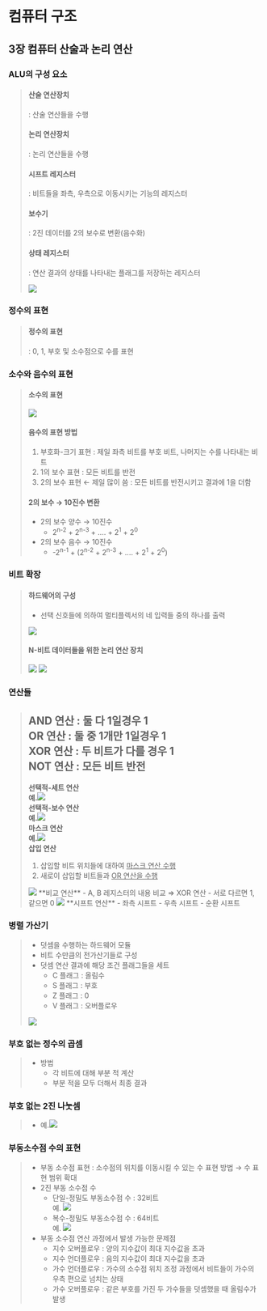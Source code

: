 # 컴퓨터 구조  
  
## 3장 컴퓨터 산술과 논리 연산
  
### ALU의 구성 요소
>#### 산술 연산장치  
>   : 산술 연산들을 수행  
>#### 논리 연산장치  
>   : 논리 연산들을 수행  
>#### 시프트 레지스터  
>   : 비트들을 좌측, 우측으로 이동시키는 기능의 레지스터  
>#### 보수기
>   : 2진 데이터를 2의 보수로 변환(음수화)  
>#### 상태 레지스터
>   : 연산 결과의 상태를 나타내는 플래그를 저장하는 레지스터  
>
>   <img src="../images/ALU Component.png"/>  
  
### 정수의 표현
>#### 정수의 표현
>   : 0, 1, 부호 및 소수점으로 수를 표현  
  
### 소수와 음수의 표현  
>#### 소수의 표현  
>   <img src="../images/minority expression.png"/>  
>
>#### 음수의 표현 방법  
>   1. 부호화-크기 표현 : 제일 좌측 비트를 부호 비트, 나머지는 수를 나타내는 비트  
>   2. 1의 보수 표현 : 모든 비트를 반전  
>   3. 2의 보수 표현 &larr; 제일 많이 씀 : 모든 비트를 반전시키고 결과에 1을 더함  
>  
>#### 2의 보수 &rarr; 10진수 변환  
>   - 2의 보수 양수 &rarr; 10진수
>       - 2<sup>n-2</sup> + 2<sup>n-3</sup> + .... + 2<sup>1</sup> + 2<sup>0</sup>  
>   - 2의 보수 음수 &rarr; 10진수
>       - -2<sup>n-1</sup> + (2<sup>n-2</sup> + 2<sup>n-3</sup> + .... + 2<sup>1</sup> + 2<sup>0</sup>)  

### 비트 확장
>#### 하드웨어의 구성
>   - 선택 신호들에 의하여 멀티플렉서의 네 입력들 중의 하나를 출력  
>   <img src="../images/Logical operation hardware.png"/>  
>
>#### N-비트 데이터들을 위한 논리 연산 장치  
>   <img src="../images/4bit logical operation.png"/>   
>   <img src="../images/4bit logical operation2.png"/>  

### 연산들  
>**AND 연산 : 둘 다 1일경우 1**  
>**OR 연산 : 둘 중 1개만 1일경우 1**  
>**XOR 연산 : 두 비트가 다를 경우 1**  
>**NOT 연산 : 모든 비트 반전**  
>---
>**선택적-세트 연산**  
>   **예.**<img src="../images/selective-set operation.png"/>  
>**선택적-보수 연산**  
>   **예.**<img src="../images/selective-complement operation.png"/>  
>**마스크 연산**  
>   **예.**<img src="../images/mask operation.png"/>  
>**삽입 연산**  
>   1. 삽입할 비트 위치들에 대하여 <u>마스크 연산 수행</u>  
>   2. 새로이 삽입할 비트들과 <u>OR 연산을 수행</u>  
>   <img src="../images/insert operation.png"/>  
>**비교 연산**  
>   - A, B 레지스터의 내용 비교 &Rightarrow; XOR 연산  
>   - 서로 다르면 1, 같으면 0  
>   <img src="../images/compare operation.png"/>  
>**시프트 연산**  
>   - 좌측 시프트
>   - 우측 시프트
>   - 순환 시프트

### 병렬 가산기
>- 덧셈을 수행하는 하드웨어 모듈  
>- 비트 수만큼의 전가산기들로 구성  
>- 덧셈 연산 결과에 해당 조건 플래그들을 세트  
>   - C 플래그 : 올림수  
>   - S 플래그 : 부호  
>   - Z 플래그 : 0  
>   - V 플래그 : 오버플로우  
><img src="../images/parallel adder example.png"/>  
  
### 부호 없는 정수의 곱셈
>- 방법
>   - 각 비트에 대해 부분 적 계산
>   - 부분 적을 모두 더해서 최종 결과
  
### 부호 없는 2진 나눗셈
>- 예.<img src="../images/binary divide.png"/>  

### 부동소수점 수의 표현
>- 부동 소수점 표현
>   : 소수점의 위치를 이동시킬 수 있는 수 표현 방법 &rarr; 수 표현 범위 확대
>- 2진 부동 소수점 수
>   - 단일-정밀도 부동소수점 수 : 32비트  
>       예. <img src="../images/single precision example.png"/>  
>   - 복수-정밀도 부동소수점 수 : 64비트  
>       예. <img src="../images/double precision example.png"/>  
>- 부동 소수점 연산 과정에서 발생 가능한 문제점  
>   - 지수 오버플로우 : 양의 지수값이 최대 지수값을 초과  
>   - 지수 언더플로우 : 음의 지수값이 최대 지수값을 초과  
>   - 가수 언더플로우 : 가수의 소수점 위치 조정 과정에서 비트들이 가수의 우측 편으로 넘치는 상태  
>   - 가수 오버플로우 : 같은 부호를 가진 두 가수들을 덧셈했을 때 올림수가 발생  